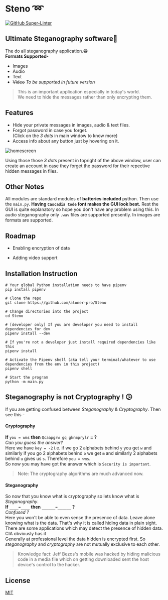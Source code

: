 # Steno :loop:

[![GitHub Super-Linter](https://github.com/aloner-pro/Steno/workflows/Lint%20Code%20Base/badge.svg)](https://github.com/marketplace/actions/super-linter)

## Ultimate Steganography software:superhero:

The do all steganography application.:grin:<br>
**Formats Supported-**

- Images
- Audio
- Text
- ~~Video~~ _To be supported in future version_

>This is an important application especially in today's world.<br>
> We need to hide the messages rather than only encrypting them.

## Features

- Hide your private messages in images, audio & text files.
- Forgot password in case you forget. <br>
(Click on the _3 dots_ in main window to know more)
- Access info about any button just by hovering on it.

![homescreen](https://github.com/aloner-pro/Steno/blob/master/images/img.png?raw=true)

Using those those _3 dots_ present in topright of the above window, user can create an account in case they forget the password for their repective hidden messages in files.

## Other Notes

All modules are standard modules of **batteries included** python. Then use the `main.py`.
**Having `Cascadia Code` font makes the GUI look best.**
Rest the GUI is quite explanatory so hope you don't have any problem using this.
In audio steganography only `.wav` files are supported presently. In images are formats are supported.

## Roadmap

- Enabling encryption of data

- Adding video support

## Installation Instruction

```
# Your global Python installation needs to have pipenv
pip install pipenv

# Clone the repo
git clone https://github.com/aloner-pro/Steno

# Change directories into the project
cd Steno

# [developer only] If you are developer you need to install dependencies for dev
pipenv install --dev

# If you're not a developer just install required dependencies like this
pipenv install

# Activate the Pipenv shell (aka tell your terminal/whatever to use dependencies from the env in this project)
pipenv shell

# Start the program
python -m main.py
```

## Steganography is not Cryptography ! :confused:

If you are getting confused between _Steganography_ & _Cryptography_. Then see this -

#### Cryptography

**If** `you = wms` **then** `Qcaapgrw gq gknmprylr` **= ?**<br>
_Can you guess the answer?_<br>
Here we have `key = -2` i.e. if we go 2 alphabets behind `y` you get
`w` and similarly if you go 2 alphabets behind `o` we get `m` and similarly 2 alphabets behind `u` gives us `s`. Therefore `you = wms`. <br>
So now you may have got the answer which is `Security is important`.
> Note: The cryptography algorithms are much advanced now.

#### Steganography

So now that you know what is cryptography so lets know what is _Steganography_.<br>
**If** `____=____` **then** `______=______` **?**<br>
_Confused ?_<br>
Here you won't be able to even sense the presence of data. Leave alone knowing what
is the data. That's why it is called hiding data in plain sight. There are some applications which
may detect the presence of hidden data. CIA obviously has it <emoji><br>
Generally at professional level the data hidden is encrypted first. So _steganography_ and _cryptography_ are not
mutually exclusive to each other.
>Knowledge fact: Jeff Bezos's mobile was hacked by hiding malicious code in a media
>file which on getting downloaded sent the host device's control to the hacker.

## License

[MIT](https://choosealicense.com/licenses/mit/)
